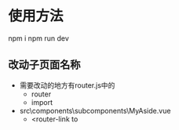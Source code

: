 # 使用方法
npm i
npm run dev


## 改动子页面名称
- 需要改动的地方有router.js中的
  - router
  - import
- src\components\subcomponents\MyAside.vue
  - <router-link to